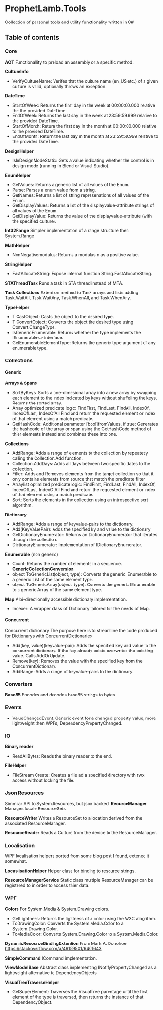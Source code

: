 # ProphetLamb.Tools
Collection of personal tools and utility functionality written in C#

## Table of contents
### Core

<strong>AOT</strong>
Functionallity to preload an assembly or a specific method.

<strong>CultureInfo</strong>
* VerifyCultureName: Verifes that the culture name (en_US etc.) of a given culture is valid, optionally throws an exception.

<strong>DateTime</strong>
* StartOfWeek: Returns the first day in the week at 00:00:00.000 relative the the provided DateTime.
* EndOfWeek: Returns the last day in the week at 23:59:59.999 relative to the provided DateTime.
* StartOfMonth: Return the first day in the month at 00:00:00.000 relative to the provided DateTime.
* EndOfMonth: Return the last day in the month at 23:59:59.999 relative to the provided DateTime.

<strong>DesignHelper</strong>
* IsInDesignModeStatic: Gets a value indicating whether the control is in design mode (running in Blend or Visual Studio).

<strong>EnumHelper</strong>
* GetValues: Returns a generic list of all values of the Enum.
* Parse: Parses a enum value from a string.
* GetNames: Returns a list of string represenations of all values of the Enum.
* GetDisplayValues: Returns a list of the displayvalue-attribute strings of all values of the Enum.
* GetDisplayValue: Returns the value of the displayvalue-attribute (with the specified culture).

<strong>Int32Range</strong>
Simpler implementation of a range structure then System.Range

<strong>MathHelper</strong>
* NonNegativemodulus: Returns a modulus n as a positive value.

<strong>StringHelper</strong>
* FastAllocateString: Expose internal function String.FastAllocateString.

<strong>STAThreadTask</strong>
Runs a task in STA thread instead of MTA.

<strong>Task Collections</strong>
Extention method to Task arrays and lists adding Task.WaitAll, Task.WaitAny, Task.WhenAll, and Task.WhenAny.

<strong>TypeHelper</strong>
* T CastObject<T>: Casts the object to the desired type.
* T ConvertObject<T>: Converts the object the desired type using Convert.ChangeType.
* IsGenericEnumerable: Returns whether the type implements the IEnumerable<> interface.
* GetEnumerableElementType: Returns the generic type argument of any enumerable type.
  
### Collections
#### Generic
<strong>Arrays & Spans</strong>
* SortByKeys: Sorts a one-dimesional array into a new array by swapping each element to the index indicated by keys without shuffeling the keys.
  Returns the sorted array.
* Array optimized predicate logic: FindFirst, FindLast, FindAll, IndexOf, IndexOfLast, IndexOfAll
  Find and return the requested element or index of that element using a match predicate.
* GetHashCode: Additional parameter [bool]fromValues, if true:
  Generates the hashcode of the array or span using the GetHashCode method of thier elements instead and combines these into one.
  
<strong>Collections</strong>
* AddRange: Adds a range of elements to the collection by repeatetly calling the Collection.Add function.
* Collection<Date>.AddDays: Adds all days between two specific dates to the collection.
* Filter: Adds and Removes elements from the target collection so that it only contains elements from source that match the predicate filter.
* Arraylist optimized predicate logic: FindFirst, FindLast, FindAll, IndexOf, IndexOfLast, IndexOfAll
  Find and return the requested element or index of that element using a match predicate.
* Sort: Sorts the elements in the collection using an introspective sort algorithm.
  
<strong>Dictionary</strong>
* AddRange: Adds a range of keyvalue-pairs to the dictionary.
* Add(KeyValuePair): Adds the specified ky and value to the dictionary
* GetDictionaryEnumerator: Returns an DictionaryEnumerator that iterates through the collection.
* DictionaryEnumerator: Implementation of IDictionaryEnumerator.

<strong>Enumerable</strong> (non generic)
* Count: Returns the number of elements in a sequence.
<strong>GenericCollectionConversion</strong>
* object ToGenericList(object, type): Converts the generic IEnumerable to a generic List of the same element type.
* object ToGenericArray(object, type): Converts the generic IEnumerable to a generic Array of the same element type.

<strong>Map</strong>
A bi-directionally accessible dictionary implementation.
* Indexer: A wrapper class of Dictionary tailored for the needs of Map.

#### Concurrent
<string>Concurrent dictionary</strong>
The purpose here is to streamline the code produced for Dictionarys with ConcurrentDictionaries
* Add(key, value)(keyvalue-pair): Adds the specified key and value to the concurrent dictionary. If the key already exists overwrites the exisiting value.
  Calls AddOrUpdate.
* Remove(key): Removes the value with the specified key from the ConcurrentDictionary.
* AddRange: Adds a range of keyvalue-pairs to the dictionary.
### Converters
<strong>Base85</strong>
Encodes and decodes base85 strings to bytes
### Events 
* ValueChangedEvent: Generic event for a changed property value, more lightweight then WPFs, DependencyPropertyChanged.
### IO
<strong>Binary reader</strong>
* ReadAllBytes: Reads the binary reader to the end.

<strong>FileHelper</strong>
* FileStream Create: Creates a file ad a specified directory with rwx access without locking the file.
### Json Resources
Simmilar API to System.Resources, but json backed.
<strong>ReourceManager</strong>
Manages locale ResourceSets

<strong>ResourceWriter</strong>
Writes a ResourceSet to a location derived from the associated ResourceManager.

<strong>ResourceReader</strong>
Reads a Culture from the device to the ResourceManager.
### Localisation
WPF localisation helpers ported from some blog post I found, extened it somewhat.

<strong>LocaslisationHelper</strong>
Helper class for binding to resource strings.

<strong>ResourceManagerService</strong>
Static class multiple ResourceManager can be registered to in order to access thier data.
### WPF
<strong>Colors</strong>
For System.Media & System.Drawing colors.
* GetLightness: Returns the lightness of a color using the W3C alogrithm.
* ToDrawingColor: Converts the System.Media.Color to a System.Drawing.Color.
* ToMediaColor: Converts System.Drawing.Color to a System.Media.Color.

<strong>DynamicResourceBindingExtention</strong>
From Mark A. Donohoe https://stackoverflow.com/a/49159501/6401643

<strong>SimpleCommand</strong>
ICommand implementation.

<strong>ViewModelBase</strong>
Abstract class implementing INotifyPropertyChanged as a lightweight alternative to DependencyObjects

<strong>VisualTreeTraverseHelper</strong>
* GetSuperElement: Traverses the VisualTree parentage until the first element of the type is traversed, then returns the instance of that DependencyObject.
